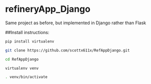 # refineryApp_Django
Same project as before, but implemented in Django rather than Flask

##Install instructions:
```bash
pip install virtualenv

git clone https://github.com/scottx611x/RefAppDjango.git

cd RefAppDjango

virtualenv venv

. venv/bin/activate

```
